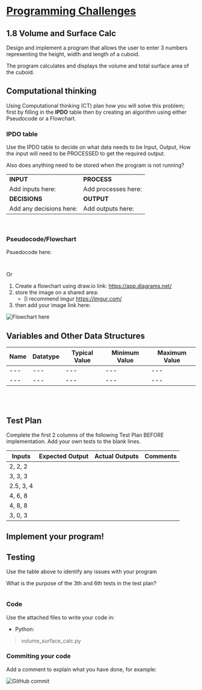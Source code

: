 # [Programming Challenges](../README.md)

## 1.8 Volume and Surface Calc

Design and implement a program that allows the user to enter 3 numbers representing the height, width and length of a cuboid.

The program calculates and displays the volume and total surface area of the cuboid.

## Computational thinking

Using Computational thinking (CT) plan how you will solve this problem; first by filling in the **IPDO** table then by creating an algorithm using either Pseudocode or a Flowchart.

### IPDO table

Use the IPDO table to decide on what data needs to be Input, Output, How the input will need to be PROCESSED to get the required output.

Also does anything need to be stored when the program is not running?

| | |
| --- | --- |
| **INPUT** | **PROCESS** |
| Add inputs here: | Add processes here: |
| **DECISIONS** | **OUTPUT** |
| Add any decisions here: | Add outputs here: |

</br>

### Pseudocode/Flowchart

Psuedocode here:

```text


```

Or

1. Create a flowchart using draw.io link: <https://app.diagrams.net/>
2. store the image on a shared area:
   - [I recommend imgur <https://imgur.com/>
3. then add your image link here:

![Flowchart here](https://imgur.com/d6k15I4.png)

## Variables and Other Data Structures

| Name | Datatype | Typical Value | Minimum Value | Maximum Value |
| --- | --- | --- | --- | --- |
| --- | --- | --- | --- | --- |
| --- | --- | --- | --- | --- |

</br></br>

## Test Plan

Complete the first 2 columns of the following Test Plan BEFORE implementation. Add your own tests to the blank lines.

| Inputs | Expected Output | Actual Outputs | Comments |
| --- | --- | --- | --- |
|2, 2, 2 |  |  |  |
3, 3, 3 |  |  |  |
2.5, 3, 4 |  |  |  |
4, 6, 8 |  |  |  |
4, 8, 8 |  |  |  |
3, 0, 3 |  |  |  |

## Implement your program!

## Testing

Use the table above to identify any issues with your program

What is the purpose of the 3th and 6th tests in the test plan?

```text
```

### Code

Use the attached files to write your code in:

- Python:

>volume_surface_calc.py

### Commiting your code

Add a comment to explain what you have done, for example:

![GitHub commit](https://imgur.com/ce3Aj7Z.png)
